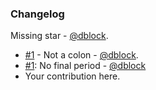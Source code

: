 ### Changelog

Missing star - [@dblock](https://github.com/dblock).
* [#1](https://github.com/dblock/danger-changelog/pull/1) - Not a colon - [@dblock](https://github.com/dblock).
* [#1](https://github.com/dblock/danger-changelog/pull/1): No final period - [@dblock](https://github.com/dblock)
* Your contribution here.
